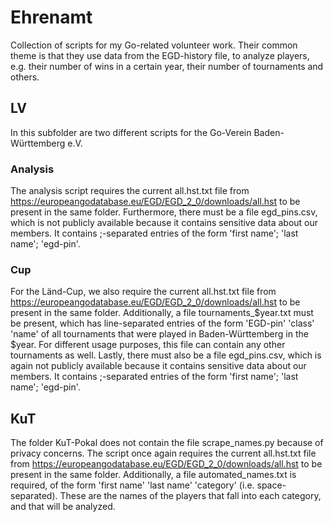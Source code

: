 # Ehrenamt
Collection of scripts for my Go-related volunteer work. Their common theme is that they use data from the EGD-history file, to analyze players, e.g. their number of wins in a certain year, their number of tournaments and others.

## LV
In this subfolder are two different scripts for the Go-Verein Baden-Württemberg e.V.
### Analysis
The analysis script requires the current all.hst.txt file from https://europeangodatabase.eu/EGD/EGD_2_0/downloads/all.hst to be present in the same folder.
Furthermore, there must be a file egd_pins.csv, which is not publicly available because it contains sensitive data about our members.
It contains ;-separated entries of the form 'first name'; 'last name'; 'egd-pin'.
### Cup
For the Länd-Cup, we also require the current all.hst.txt file from https://europeangodatabase.eu/EGD/EGD_2_0/downloads/all.hst to be present in the same folder.
Additionally, a file tournaments_$year.txt must be present, which has line-separated entries of the form 'EGD-pin' 'class' 'name' of all tournaments that were played in Baden-Württemberg in the $year.
For different usage purposes, this file can contain any other tournaments as well.
Lastly, there must also be a file egd_pins.csv, which is again not publicly available because it contains sensitive data about our members.
It contains ;-separated entries of the form 'first name'; 'last name'; 'egd-pin'.
## KuT
The folder KuT-Pokal does not contain the file scrape_names.py because of privacy concerns.
The script once again requires the current all.hst.txt file from https://europeangodatabase.eu/EGD/EGD_2_0/downloads/all.hst to be present in the same folder.
Additionally, a file automated_names.txt is required, of the form 'first name' 'last name' 'category' (i.e. space-separated). These are the names of the players that fall into each category, and that will be analyzed.
